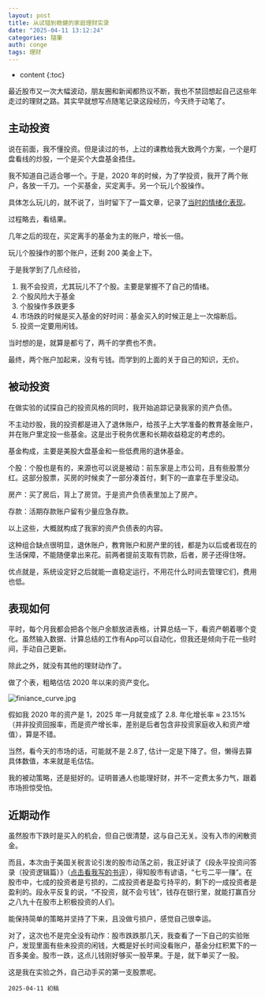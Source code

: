 ```yaml
---
layout: post
title: 从试错到稳健的家庭理财实录
date: "2025-04-11 13:12:24"
categories: 隨筆
auth: conge
tags: 理财
---
```

* content
{:toc}

最近股市又一次大幅波动，朋友圈和新闻都热议不断，我也不禁回想起自己这些年走过的理财之路。其实早就想写点随笔记录这段经历，今天终于动笔了。




## 主动投资

说在前面，我不懂投资。但是读过的书，上过的课教给我大致两个方案，一个是盯盘看线的炒股，一个是买个大盘基金捂住。

我不知道自己适合哪一个。于是，2020 年的时候，为了学投资，我开了两个账户，各放一千刀。一个买基金，买定离手。另一个玩儿个股操作。

具体怎么玩儿的，就不说了，当时留下了一篇文章，记录了[当时的情绪化表现](https://conge.livingwithfcs.org/2021/01/30/Return-Point-GME/)。

过程略去，看结果。

几年之后的现在，买定离手的基金为主的账户，增长一倍。

玩儿个股操作的那个账户，还剩 200 美金上下。

于是我学到了几点经验，
1. 我不会投资，尤其玩儿不了个股。主要是掌握不了自己的情绪。
2. 个股风险大于基金
3. 个股操作多跌更多
4. 市场跌的时候是买入基金的好时间：基金买入的时候正是上一次熔断后。
5. 投资一定要用闲钱。

当时想的是，就算是都亏了，两千的学费也不贵。

最终，两个账户加起来，没有亏钱。而学到的上面的关于自己的知识，无价。

## 被动投资

在做实验的试探自己的投资风格的同时，我开始追踪记录我家的资产负债。

不主动炒股，我的投资都是进入了退休账户，给孩子上大学准备的教育基金账户，并在账户里定投一些基金。这是出于税务优惠和长期收益稳定的考虑的。

基金构成，主要是美股大盘基金和一些低费用的退休基金。

个股：个股也是有的，来源也可以说是被动：前东家是上市公司，且有些股票分红。这部分股票，买房的时候卖了一部分凑首付，剩下的一直拿在手里没动。

房产：买了房后，背上了房贷。于是资产负债表里加上了房产。

存款：活期存款账户留有少量应急存款。

以上这些，大概就构成了我家的资产负债表的内容。

这种组合缺点很明显，退休账户，教育账户和房产里的钱，都是为以后或者现在的生活保障，不能随便拿出来花。前两者提前支取有罚款，后者，房子还得住呀。

优点就是，系统设定好之后就能一直稳定运行，不用花什么时间去管理它们，费用也低。

## 表现如何

平时，每个月我都会把各个账户余额放进表格，计算总结一下，看资产朝着哪个变化。虽然输入数据、计算总结的工作有App可以自动化，但我还是倾向于花一些时间，手动自己更新。

除此之外，就没有其他的理财动作了。

做了个表，粗略估估 2020 年以来的资产变化。

![finiance_curve.jpg](https://s2.loli.net/2025/04/12/1AhEfJ5pZN8iasu.png)

假如我 2020 年的资产是 1，2025 年一月就变成了 2.8. 年化增长率 ≈ 23.15%（并非投资回报率，而是资产增长率，差别是后者包含非投资家庭收入和资产增值），算是不错。

当然，看今天的市场的话，可能就不是 2.8了, 估计一定是下降了。但，懒得去算具体数值，本来就是毛估估。

我的被动策略，还是挺好的。证明普通人也能理好财，并不一定费太多力气，跟着市场担惊受怕。

## 近期动作

虽然股市下跌时是买入的机会，但自己很清楚，这与自己无关。没有入市的闲散资金。

而且，本次由于美国关税言论引发的股市动荡之前，我正好读了《段永平投资问答录（投资逻辑篇）》（[点击看我写的书评](https://conge.livingwithfcs.org/2025/04/10/reading_summary/#05-%E6%AE%B5%E6%B0%B8%E5%B9%B3%E6%8A%95%E8%B5%84%E9%97%AE%E7%AD%94%E5%BD%95%E6%8A%95%E8%B5%84%E9%80%BB%E8%BE%91%E7%AF%87)），得知股市有谚语，“七亏二平一赚”。在股市中，七成的投资者是亏损的，二成投资者是盈亏持平的，剩下的一成投资者是盈利的。段永平反复的说，“不投资，就不会亏钱”，钱存在银行里，就能打赢百分之八九十在股市上积极投资的人们。

能保持简单的策略并坚持了下来，且没做亏损户，感觉自己很幸运。

对了，这次也不是完全没有动作：股市跌跌那几天，我查看了一下自己的实验账户，发现里面有些未投资的闲钱，大概是好长时间没看账户，基金分红积累下的一百多美金。股市一跌，这点儿钱刚好够买一股苹果。于是，就下单买了一股。

这是我在实验之外，自己动手买的第一支股票呢。


```
2025-04-11 初稿
```
